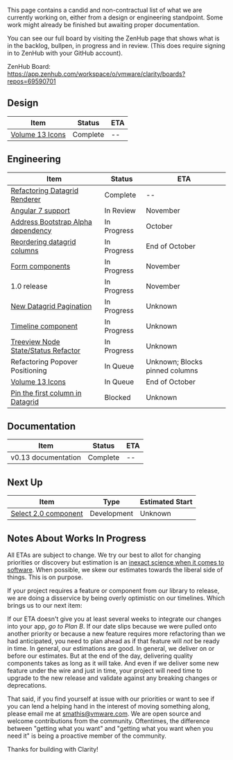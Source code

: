 This page contains a candid and non-contractual list of what we are currently working on, either from a design or engineering standpoint. Some work might already be finished but awaiting proper documentation.

You can see our full board by visiting the ZenHub page that shows what is in the backlog, bullpen, in progress and in review. (This does require signing in to ZenHub with your GitHub account).

ZenHub Board: https://app.zenhub.com/workspace/o/vmware/clarity/boards?repos=69590701

## Design
Item|Status|ETA
----|----|----
[Volume 13 Icons](https://github.com/vmware/clarity/issues/2504)|Complete|--

## Engineering
Item|Status|ETA
----|----|----
[Refactoring Datagrid Renderer](https://github.com/vmware/clarity/issues/2670)|Complete|--
[Angular 7 support](https://github.com/vmware/clarity/issues/2154)|In Review|November
[Address Bootstrap Alpha dependency](https://github.com/vmware/clarity/issues/2686)|In Progress|October
[Reordering datagrid columns](https://github.com/vmware/clarity/issues/1771)|In Progress|End of October
[Form components](https://github.com/vmware/clarity/issues/1878)|In Progress|November
1.0 release|In Progress|November
[New Datagrid Pagination](https://github.com/vmware/clarity/issues/2361)|In Progress|Unknown
[Timeline component](https://github.com/vmware/clarity/issues/1633)|In Progress|Unknown
[Treeview Node State/Status Refactor](https://github.com/vmware/clarity/issues/1400)|In Progress|Unknown
Refactoring Popover Positioning|In Queue|Unknown; Blocks pinned columns
[Volume 13 Icons](https://github.com/vmware/clarity/issues/2504)|In Queue|End of October
[Pin the first column in Datagrid](https://github.com/vmware/clarity/issues/1586)|Blocked|Unknown

## Documentation
Item|Status|ETA
----|----|----
v0.13 documentation|Complete|--

## Next Up
Item|Type|Estimated Start
----|----|----
[Select 2.0 component](https://github.com/vmware/clarity/issues/248)|Development|Unknown


## Notes About Works In Progress

All ETAs are subject to change. We try our best to allot for changing priorities or discovery but estimation is an [inexact science when it comes to software](https://techcrunch.com/2016/04/30/estimate-thrice-develop-once/). When possible, we skew our estimates towards the liberal side of things. This is on purpose.

If your project requires a feature or component from our library to release, we are doing a disservice by being overly optimistic on our timelines. Which brings us to our next item:

If our ETA doesn't give you at least several weeks to integrate our changes into your app, _go to Plan B_. If our date slips because we were pulled onto another priority or because a new feature requires more refactoring than we had anticipated, you need to plan ahead as if that feature will _not_ be ready in time. In general, our estimations are good. In general, we deliver on or before our estimates. But at the end of the day, delivering quality components takes as long as it will take. And even if we deliver some new feature under the wire and just in time, your project will need time to upgrade to the new release and validate against any breaking changes or deprecations.

That said, if you find yourself at issue with our priorities or want to see if you can lend a helping hand in the interest of moving something along, please email me at [smathis@vmware.com](mailto:smathis@vmware.coml). We are open source and welcome contributions from the community. Oftentimes, the difference between "getting what you want" and "getting what you want when you need it" is being a proactive member of the community.

Thanks for building with Clarity!
